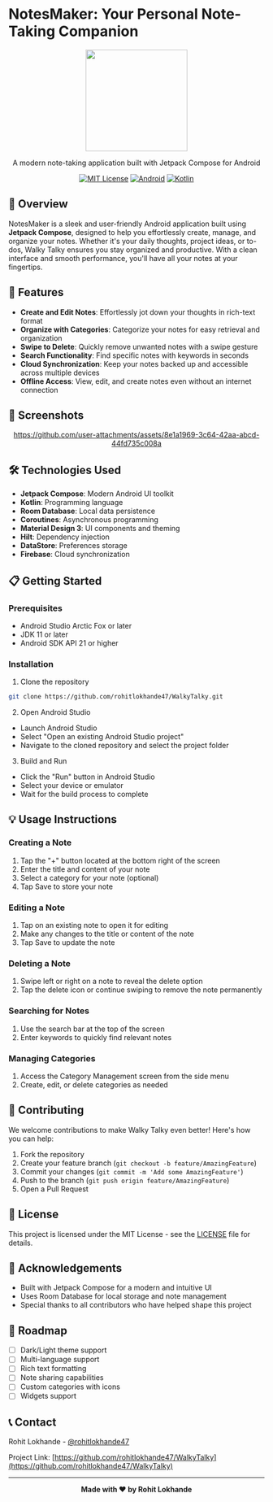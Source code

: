 # NotesMaker: Your Personal Note-Taking Companion

<div align="center">
<img src="https://github.com/user-attachments/assets/31c28e79-96d9-4544-bb97-ef571a7553b8" width="200" height="200"/>



A modern note-taking application built with Jetpack Compose for Android

[![MIT License](https://img.shields.io/badge/License-MIT-green.svg)](https://choosealicense.com/licenses/mit/)
[![Android](https://img.shields.io/badge/Platform-Android-blue.svg)](https://android.com)
[![Kotlin](https://img.shields.io/badge/Language-Kotlin-purple.svg)](https://kotlinlang.org)

</div>

## 🌟 Overview

NotesMaker is a sleek and user-friendly Android application built using **Jetpack Compose**, designed to help you effortlessly create, manage, and organize your notes. Whether it's your daily thoughts, project ideas, or to-dos, Walky Talky ensures you stay organized and productive. With a clean interface and smooth performance, you'll have all your notes at your fingertips.

## 🚀 Features

- **Create and Edit Notes**: Effortlessly jot down your thoughts in rich-text format
- **Organize with Categories**: Categorize your notes for easy retrieval and organization
- **Swipe to Delete**: Quickly remove unwanted notes with a swipe gesture
- **Search Functionality**: Find specific notes with keywords in seconds
- **Cloud Synchronization**: Keep your notes backed up and accessible across multiple devices
- **Offline Access**: View, edit, and create notes even without an internet connection

## 📱 Screenshots

<div align="center">

https://github.com/user-attachments/assets/8e1a1969-3c64-42aa-abcd-44fd735c008a


</div>

## 🛠️ Technologies Used

- **Jetpack Compose**: Modern Android UI toolkit
- **Kotlin**: Programming language
- **Room Database**: Local data persistence
- **Coroutines**: Asynchronous programming
- **Material Design 3**: UI components and theming
- **Hilt**: Dependency injection
- **DataStore**: Preferences storage
- **Firebase**: Cloud synchronization

## 📋 Getting Started

### Prerequisites

- Android Studio Arctic Fox or later
- JDK 11 or later
- Android SDK API 21 or higher

### Installation

1. Clone the repository
```bash
git clone https://github.com/rohitlokhande47/WalkyTalky.git
```

2. Open Android Studio
- Launch Android Studio
- Select "Open an existing Android Studio project"
- Navigate to the cloned repository and select the project folder

3. Build and Run
- Click the "Run" button in Android Studio
- Select your device or emulator
- Wait for the build process to complete

## 💡 Usage Instructions

### Creating a Note
1. Tap the "+" button located at the bottom right of the screen
2. Enter the title and content of your note
3. Select a category for your note (optional)
4. Tap Save to store your note

### Editing a Note
1. Tap on an existing note to open it for editing
2. Make any changes to the title or content of the note
3. Tap Save to update the note

### Deleting a Note
1. Swipe left or right on a note to reveal the delete option
2. Tap the delete icon or continue swiping to remove the note permanently

### Searching for Notes
1. Use the search bar at the top of the screen
2. Enter keywords to quickly find relevant notes

### Managing Categories
1. Access the Category Management screen from the side menu
2. Create, edit, or delete categories as needed

## 🤝 Contributing

We welcome contributions to make Walky Talky even better! Here's how you can help:

1. Fork the repository
2. Create your feature branch (`git checkout -b feature/AmazingFeature`)
3. Commit your changes (`git commit -m 'Add some AmazingFeature'`)
4. Push to the branch (`git push origin feature/AmazingFeature`)
5. Open a Pull Request

## 📄 License

This project is licensed under the MIT License - see the [LICENSE](LICENSE) file for details.

## 📝 Acknowledgements

- Built with Jetpack Compose for a modern and intuitive UI
- Uses Room Database for local storage and note management
- Special thanks to all contributors who have helped shape this project

## 🎯 Roadmap

- [ ] Dark/Light theme support
- [ ] Multi-language support
- [ ] Rich text formatting
- [ ] Note sharing capabilities
- [ ] Custom categories with icons
- [ ] Widgets support

## 📞 Contact

Rohit Lokhande - [@rohitlokhande47](https://github.com/rohitlokhande47)

Project Link: [https://github.com/rohitlokhande47/WalkyTalky](https://github.com/rohitlokhande47/WalkyTalky)

---

<div align="center">

**Made with ❤️ by Rohit Lokhande**

</div>
